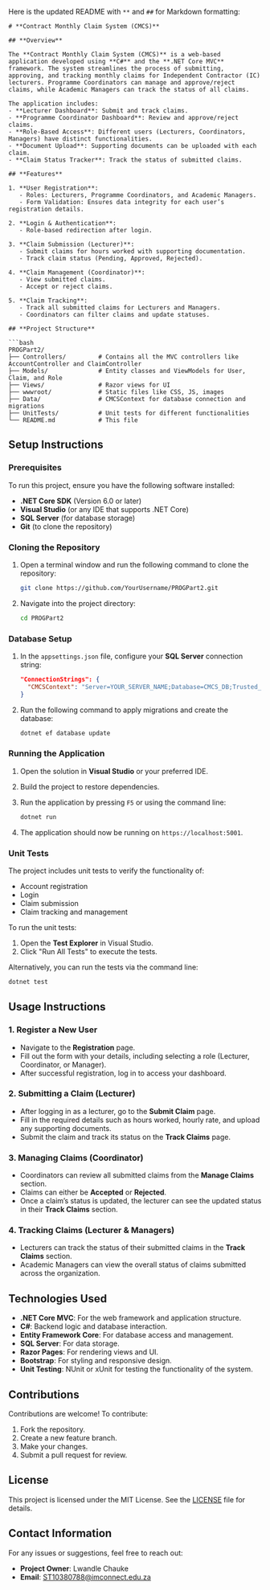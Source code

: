 Here is the updated README with `**` and `##` for Markdown formatting:

```
# **Contract Monthly Claim System (CMCS)**

## **Overview**

The **Contract Monthly Claim System (CMCS)** is a web-based application developed using **C#** and the **.NET Core MVC** framework. The system streamlines the process of submitting, approving, and tracking monthly claims for Independent Contractor (IC) lecturers. Programme Coordinators can manage and approve/reject claims, while Academic Managers can track the status of all claims.

The application includes:
- **Lecturer Dashboard**: Submit and track claims.
- **Programme Coordinator Dashboard**: Review and approve/reject claims.
- **Role-Based Access**: Different users (Lecturers, Coordinators, Managers) have distinct functionalities.
- **Document Upload**: Supporting documents can be uploaded with each claim.
- **Claim Status Tracker**: Track the status of submitted claims.

## **Features**

1. **User Registration**:
   - Roles: Lecturers, Programme Coordinators, and Academic Managers.
   - Form Validation: Ensures data integrity for each user’s registration details.

2. **Login & Authentication**:
   - Role-based redirection after login.

3. **Claim Submission (Lecturer)**:
   - Submit claims for hours worked with supporting documentation.
   - Track claim status (Pending, Approved, Rejected).

4. **Claim Management (Coordinator)**:
   - View submitted claims.
   - Accept or reject claims.

5. **Claim Tracking**:
   - Track all submitted claims for Lecturers and Managers.
   - Coordinators can filter claims and update statuses.

## **Project Structure**

```bash
PROGPart2/
├── Controllers/         # Contains all the MVC controllers like AccountController and ClaimController
├── Models/              # Entity classes and ViewModels for User, Claim, and Role
├── Views/               # Razor views for UI
├── wwwroot/             # Static files like CSS, JS, images
├── Data/                # CMCSContext for database connection and migrations
├── UnitTests/           # Unit tests for different functionalities
└── README.md            # This file
```

## **Setup Instructions**

### **Prerequisites**

To run this project, ensure you have the following software installed:

- **.NET Core SDK** (Version 6.0 or later)
- **Visual Studio** (or any IDE that supports .NET Core)
- **SQL Server** (for database storage)
- **Git** (to clone the repository)

### **Cloning the Repository**

1. Open a terminal window and run the following command to clone the repository:

   ```bash
   git clone https://github.com/YourUsername/PROGPart2.git
   ```

2. Navigate into the project directory:

   ```bash
   cd PROGPart2
   ```

### **Database Setup**

1. In the `appsettings.json` file, configure your **SQL Server** connection string:

   ```json
   "ConnectionStrings": {
     "CMCSContext": "Server=YOUR_SERVER_NAME;Database=CMCS_DB;Trusted_Connection=True;MultipleActiveResultSets=true"
   }
   ```

2. Run the following command to apply migrations and create the database:

   ```bash
   dotnet ef database update
   ```

### **Running the Application**

1. Open the solution in **Visual Studio** or your preferred IDE.
2. Build the project to restore dependencies.
3. Run the application by pressing `F5` or using the command line:

   ```bash
   dotnet run
   ```

4. The application should now be running on `https://localhost:5001`.

### **Unit Tests**

The project includes unit tests to verify the functionality of:
- Account registration
- Login
- Claim submission
- Claim tracking and management

To run the unit tests:

1. Open the **Test Explorer** in Visual Studio.
2. Click "Run All Tests" to execute the tests.

Alternatively, you can run the tests via the command line:

```bash
dotnet test
```

## **Usage Instructions**

### **1. Register a New User**
   - Navigate to the **Registration** page.
   - Fill out the form with your details, including selecting a role (Lecturer, Coordinator, or Manager).
   - After successful registration, log in to access your dashboard.

### **2. Submitting a Claim (Lecturer)**
   - After logging in as a lecturer, go to the **Submit Claim** page.
   - Fill in the required details such as hours worked, hourly rate, and upload any supporting documents.
   - Submit the claim and track its status on the **Track Claims** page.

### **3. Managing Claims (Coordinator)**
   - Coordinators can review all submitted claims from the **Manage Claims** section.
   - Claims can either be **Accepted** or **Rejected**.
   - Once a claim’s status is updated, the lecturer can see the updated status in their **Track Claims** section.

### **4. Tracking Claims (Lecturer & Managers)**
   - Lecturers can track the status of their submitted claims in the **Track Claims** section.
   - Academic Managers can view the overall status of claims submitted across the organization.

## **Technologies Used**

- **.NET Core MVC**: For the web framework and application structure.
- **C#**: Backend logic and database interaction.
- **Entity Framework Core**: For database access and management.
- **SQL Server**: For data storage.
- **Razor Pages**: For rendering views and UI.
- **Bootstrap**: For styling and responsive design.
- **Unit Testing**: NUnit or xUnit for testing the functionality of the system.

## **Contributions**

Contributions are welcome! To contribute:

1. Fork the repository.
2. Create a new feature branch.
3. Make your changes.
4. Submit a pull request for review.

## **License**

This project is licensed under the MIT License. See the [LICENSE](LICENSE) file for details.

## **Contact Information**

For any issues or suggestions, feel free to reach out:

- **Project Owner**: Lwandle Chauke 
- **Email**: ST10380788@imconnect.edu.za
